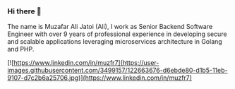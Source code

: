 ### Hi there 👋

The name is Muzafar Ali Jatoi (Ali), I work as Senior Backend Software Engineer with over 9 years of professional experience in developing secure and scalable applications leveraging microservices architecture in Golang and PHP.

[![https://www.linkedin.com/in/muzfr7](https://user-images.githubusercontent.com/3499157/122663676-d6ebde80-d1b5-11eb-9107-d7c2b6a25706.jpg)](https://www.linkedin.com/in/muzfr7)

<!--
**muzfr7/muzfr7** is a ✨ _special_ ✨ repository because its `README.md` (this file) appears on your GitHub profile.

Here are some ideas to get you started:

- 🔭 I’m currently working on ...
- 🌱 I’m currently learning ...
- 👯 I’m looking to collaborate on ...
- 🤔 I’m looking for help with ...
- 💬 Ask me about ...
- 📫 How to reach me: ...
- 😄 Pronouns: ...
- ⚡ Fun fact: ...
-->
